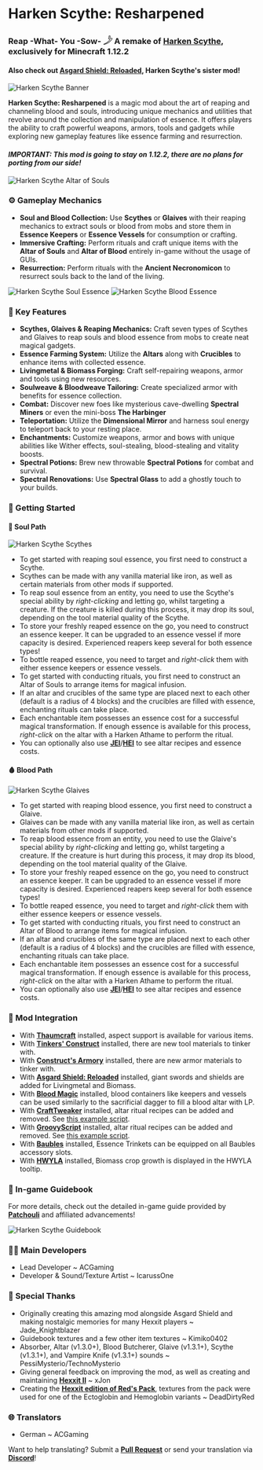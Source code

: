 # Harken Scythe: Resharpened

### Reap -What- You -Sow- 𓌳 A remake of [**Harken Scythe**](https://www.minecraftforum.net/forums/mapping-and-modding-java-edition/minecraft-mods/1286397-harken-scythe-reap-what-you-sow-biomass-blocks-and), exclusively for Minecraft 1.12.2

#### Also check out [**Asgard Shield: Reloaded**](https://www.curseforge.com/minecraft/mc-mods/asgard-shield-reloaded), Harken Scythe's sister mod!

![Harken Scythe Banner](https://raw.githubusercontent.com/Elite-Modding-Team/HarkenScytheResharpened/refs/heads/main/docs/banner.png)

**Harken Scythe: Resharpened** is a magic mod about the art of reaping and channeling blood and souls, introducing unique mechanics and utilities that revolve around the collection and manipulation of essence. It offers players the ability to craft powerful weapons, armors, tools and gadgets while exploring new gameplay features like essence farming and resurrection.

#### _IMPORTANT: This mod is going to stay on 1.12.2, there are no plans for porting from our side!_

![Harken Scythe Altar of Souls](https://raw.githubusercontent.com/Elite-Modding-Team/HarkenScytheResharpened/refs/heads/main/docs/altar.png)

### ⚙️ Gameplay Mechanics

- **Soul and Blood Collection:** Use **Scythes** or **Glaives** with their reaping mechanics to extract souls or blood from mobs and store them in **Essence Keepers** or **Essence Vessels** for consumption or crafting.
- **Immersive Crafting:** Perform rituals and craft unique items with the **Altar of Souls** and **Altar of Blood** entirely in-game without the usage of GUIs.
- **Resurrection:** Perform rituals with the **Ancient Necronomicon** to resurrect souls back to the land of the living.

![Harken Scythe Soul Essence](https://raw.githubusercontent.com/Elite-Modding-Team/HarkenScytheResharpened/refs/heads/main/docs/soul_essence.png)
![Harken Scythe Blood Essence](https://raw.githubusercontent.com/Elite-Modding-Team/HarkenScytheResharpened/refs/heads/main/docs/blood_essence.png)

### 🔑 Key Features

- **Scythes, Glaives & Reaping Mechanics:** Craft seven types of Scythes and Glaives to reap souls and blood essence from mobs to create neat magical gadgets.
- **Essence Farming System:** Utilize the **Altars** along with **Crucibles** to enhance items with collected essence.
- **Livingmetal & Biomass Forging:** Craft self-repairing weapons, armor and tools using new resources.
- **Soulweave & Bloodweave Tailoring:** Create specialized armor with benefits for essence collection.
- **Combat:** Discover new foes like mysterious cave-dwelling **Spectral Miners** or even the mini-boss **The Harbinger**
- **Teleportation:** Utilize the **Dimensional Mirror** and harness soul energy to teleport back to your resting place.
- **Enchantments:** Customize weapons, armor and bows with unique abilities like Wither effects, soul-stealing, blood-stealing and vitality boosts.
- **Spectral Potions:** Brew new throwable **Spectral Potions** for combat and survival.
- **Spectral Renovations:** Use **Spectral Glass** to add a ghostly touch to your builds.

### 🏁 Getting Started

#### 👻 Soul Path

![Harken Scythe Scythes](https://raw.githubusercontent.com/Elite-Modding-Team/HarkenScytheResharpened/refs/heads/main/docs/scythes.png)

- To get started with reaping soul essence, you first need to construct a Scythe.
- Scythes can be made with any vanilla material like iron, as well as certain materials from other mods if supported.
- To reap soul essence from an entity, you need to use the Scythe's special ability by _right-clicking_ and letting go, whilst targeting a creature. If the creature is killed during this process, it may drop its soul, depending on the tool material quality of the Scythe.
- To store your freshly reaped essence on the go, you need to construct an essence keeper. It can be upgraded to an essence vessel if more capacity is desired. Experienced reapers keep several for both essence types!
- To bottle reaped essence, you need to target and _right-click_ them with either essence keepers or essence vessels.
- To get started with conducting rituals, you first need to construct an Altar of Souls to arrange items for magical infusion.
- If an altar and crucibles of the same type are placed next to each other (default is a radius of 4 blocks) and the crucibles are filled with essence, enchanting rituals can take place.
- Each enchantable item possesses an essence cost for a successful magical transformation. If enough essence is available for this process, _right-click_ on the altar with a Harken Athame to perform the ritual.
- You can optionally also use [**JEI**](https://www.curseforge.com/minecraft/mc-mods/jei)/[**HEI**](https://www.curseforge.com/minecraft/mc-mods/had-enough-items) to see altar recipes and essence costs.

#### 🩸 Blood Path

![Harken Scythe Glaives](https://raw.githubusercontent.com/Elite-Modding-Team/HarkenScytheResharpened/refs/heads/main/docs/glaives.png)

- To get started with reaping blood essence, you first need to construct a Glaive.
- Glaives can be made with any vanilla material like iron, as well as certain materials from other mods if supported.
- To reap blood essence from an entity, you need to use the Glaive's special ability by _right-clicking_ and letting go, whilst targeting a creature. If the creature is hurt during this process, it may drop its blood, depending on the tool material quality of the Glaive.
- To store your freshly reaped essence on the go, you need to construct an essence keeper. It can be upgraded to an essence vessel if more capacity is desired. Experienced reapers keep several for both essence types!
- To bottle reaped essence, you need to target and _right-click_ them with either essence keepers or essence vessels.
- To get started with conducting rituals, you first need to construct an Altar of Blood to arrange items for magical infusion.
- If an altar and crucibles of the same type are placed next to each other (default is a radius of 4 blocks) and the crucibles are filled with essence, enchanting rituals can take place.
- Each enchantable item possesses an essence cost for a successful magical transformation. If enough essence is available for this process, _right-click_ on the altar with a Harken Athame to perform the ritual.
- You can optionally also use [**JEI**](https://www.curseforge.com/minecraft/mc-mods/jei)/[**HEI**](https://www.curseforge.com/minecraft/mc-mods/had-enough-items) to see altar recipes and essence costs.

### 🔁 Mod Integration

- With [**Thaumcraft**](https://www.curseforge.com/minecraft/mc-mods/thaumcraft) installed, aspect support is available for various items.
- With [**Tinkers' Construct**](https://www.curseforge.com/minecraft/mc-mods/tinkers-construct) installed, there are new tool materials to tinker with.
- With [**Construct's Armory**](https://www.curseforge.com/minecraft/mc-mods/constructs-armory) installed, there are new armor materials to tinker with.
- With [**Asgard Shield: Reloaded**](https://www.curseforge.com/minecraft/mc-mods/asgard-shield-reloaded) installed, giant swords and shields are added for Livingmetal and Biomass.
- With [**Blood Magic**](https://www.curseforge.com/minecraft/mc-mods/blood-magic) installed, blood containers like keepers and vessels can be used similarly to the sacrificial dagger to fill a blood altar with LP.
- With [**CraftTweaker**](https://www.curseforge.com/minecraft/mc-mods/crafttweaker) installed, altar ritual recipes can be added and removed. See [this example script](https://github.com/Elite-Modding-Team/HarkenScytheResharpened/blob/main/docs/crafttweaker/example.zs).
- With [**GroovyScript**](https://www.curseforge.com/minecraft/mc-mods/groovyscript) installed, altar ritual recipes can be added and removed. See [this example script](https://github.com/Elite-Modding-Team/HarkenScytheResharpened/blob/main/docs/groovyscript/example.groovy).
- With [**Baubles**](https://www.curseforge.com/minecraft/mc-mods/baubles) installed, Essence Trinkets can be equipped on all Baubles accessory slots.
- With [**HWYLA**](https://www.curseforge.com/minecraft/mc-mods/hwyla) installed, Biomass crop growth is displayed in the HWYLA tooltip.

### 📖 In-game Guidebook

For more details, check out the detailed in-game guide provided by [**Patchouli**](https://www.curseforge.com/minecraft/mc-mods/patchouli-rofl-edition) and affiliated advancements!

![Harken Scythe Guidebook](https://raw.githubusercontent.com/Elite-Modding-Team/HarkenScytheResharpened/refs/heads/main/docs/guidebook.png)

### 👨‍💻 Main Developers

- Lead Developer ~ ACGaming
- Developer & Sound/Texture Artist ~ IcarussOne

### 🙏 Special Thanks

- Originally creating this amazing mod alongside Asgard Shield and making nostalgic memories for many Hexxit players ~ Jade_Knightblazer
- Guidebook textures and a few other item textures ~ Kimiko0402
- Absorber, Altar (v1.3.0+), Blood Butcherer, Glaive (v1.3.1+), Scythe (v1.3.1+), and Vampire Knife (v1.3.1+) sounds ~ PessiMysterio/TechnoMysterio
- Giving general feedback on improving the mod, as well as creating and maintaining [**Hexxit II**](https://www.technicpack.net/modpack/hexxit-ii.896745) ~ xJon
- Creating the [**Hexxit edition of Red's Pack**](https://www.planetminecraft.com/texture-pack/reds-pack-hexxit-edition/), textures from the pack were used for one of the Ectoglobin and Hemoglobin variants ~ DeadDirtyRed

### 🌐 Translators

- German ~ ACGaming

Want to help translating? Submit a [**Pull Request**](https://github.com/Elite-Modding-Team/HarkenScythe/pulls) or send your translation via [**Discord**](https://acgam.ing/discord)!
